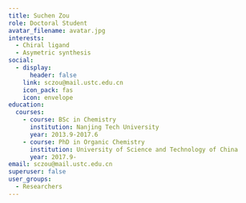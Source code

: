 ```yaml
---
title: Suchen Zou
role: Doctoral Student
avatar_filename: avatar.jpg
interests:
  - Chiral ligand
  - Asymetric synthesis
social:
  - display:
      header: false
    link: sczou@mail.ustc.edu.cn
    icon_pack: fas
    icon: envelope
education:
  courses:
    - course: BSc in Chemistry
      institution: Nanjing Tech University
      year: 2013.9-2017.6
    - course: PhD in Organic Chemistry
      institution: University of Science and Technology of China
      year: 2017.9-
email: sczou@mail.ustc.edu.cn
superuser: false
user_groups:
  - Researchers
---
```

